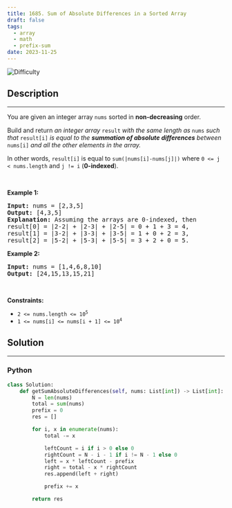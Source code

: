 ```yaml
---
title: 1685. Sum of Absolute Differences in a Sorted Array
draft: false
tags: 
  - array
  - math
  - prefix-sum
date: 2023-11-25
---
```


![Difficulty](https://img.shields.io/badge/Difficulty-Medium-blue.svg)

## Description

---
<p>You are given an integer array <code>nums</code> sorted in <strong>non-decreasing</strong> order.</p>

<p>Build and return <em>an integer array </em><code>result</code><em> with the same length as </em><code>nums</code><em> such that </em><code>result[i]</code><em> is equal to the <strong>summation of absolute differences</strong> between </em><code>nums[i]</code><em> and all the other elements in the array.</em></p>

<p>In other words, <code>result[i]</code> is equal to <code>sum(|nums[i]-nums[j]|)</code> where <code>0 &lt;= j &lt; nums.length</code> and <code>j != i</code> (<strong>0-indexed</strong>).</p>

<p>&nbsp;</p>
<p><strong class="example">Example 1:</strong></p>

<pre>
<strong>Input:</strong> nums = [2,3,5]
<strong>Output:</strong> [4,3,5]
<strong>Explanation:</strong> Assuming the arrays are 0-indexed, then
result[0] = |2-2| + |2-3| + |2-5| = 0 + 1 + 3 = 4,
result[1] = |3-2| + |3-3| + |3-5| = 1 + 0 + 2 = 3,
result[2] = |5-2| + |5-3| + |5-5| = 3 + 2 + 0 = 5.
</pre>

<p><strong class="example">Example 2:</strong></p>

<pre>
<strong>Input:</strong> nums = [1,4,6,8,10]
<strong>Output:</strong> [24,15,13,15,21]
</pre>

<p>&nbsp;</p>
<p><strong>Constraints:</strong></p>

<ul>
	<li><code>2 &lt;= nums.length &lt;= 10<sup>5</sup></code></li>
	<li><code>1 &lt;= nums[i] &lt;= nums[i + 1] &lt;= 10<sup>4</sup></code></li>
</ul>


## Solution

---
### Python
``` py title='sum-of-absolute-differences-in-a-sorted-array'
class Solution:
    def getSumAbsoluteDifferences(self, nums: List[int]) -> List[int]:
        N = len(nums)
        total = sum(nums)
        prefix = 0
        res = []

        for i, x in enumerate(nums):
            total -= x

            leftCount = i if i > 0 else 0
            rightCount = N - i - 1 if i != N - 1 else 0
            left = x * leftCount - prefix
            right = total - x * rightCount
            res.append(left + right)

            prefix += x

        return res

```

